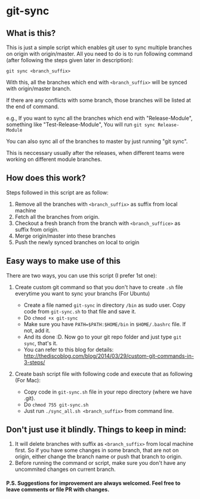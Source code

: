 # git-sync
## What is this?
This is just a simple script which enables git user to sync multiple branches on origin with origin/master.
All you need to do is to run following command (after following the steps given later in description):

`git sync <branch_suffix>`

With this, all the branches which end with `<branch_suffix>` will be synced with origin/master branch.

If there are any conflicts with some branch, those branches will be listed at the end of command.

e.g., If you want to sync all the branches which end with "Release-Module", something like "Test-Release-Module",
You will run `git sync Release-Module`

You can also sync all of the branches to master by just running "git sync".

This is neccessary usually after the releases, when different teams were working on different module branches.

## How does this work?
Steps followed in this script are as follow:

1. Remove all the branches with `<branch_suffix>` as suffix from local machine
2. Fetch all the branches from origin.
3. Checkout a fresh branch from the branch with `<branch_suffice>` as suffix from origin.
4. Merge origin/master into these branches
5. Push the newly synced branches on local to origin

## Easy ways to make use of this
There are two ways, you can use this script (I prefer 1st one):

1. Create custom git command so that you don't have to create `.sh` file everytime you want to sync your branchs (For Ubuntu)
    * Create a file named `git-sync` in directory `/bin` as sudo user. Copy code from `git-sync.sh` to that file and save it.
    * Do `chmod +x git-sync`
    * Make sure you have `PATH=$PATH:$HOME/bin` in `$HOME/.bashrc` file. If not, add it.
    * And its done :D. Now go to your git repo folder and just type `git sync`, that's it.
    * You can refer to this blog for details: http://thediscoblog.com/blog/2014/03/29/custom-git-commands-in-3-steps/

2. Create bash script file with following code and execute that as following (For Mac):
    * Copy code in `git-sync.sh` file in your repo directory (where we have .git).
    * Do `chmod 755 git-sync.sh`
    * Just run `./sync_all.sh <branch_suffix>` from command line. 

##  Don't just use it blindly. Things to keep in mind:

1. It will delete branches with suffix as `<branch_suffix>` from local machine first. So if you have some changes in some branch, that are not on origin, either change the branch name or push that branch to origin.
2. Before running the command or script, make sure you don't have any uncommited changes on current branch.

#### P.S. Suggestions for improvement are always welcomed. Feel free to leave comments or file PR with changes.

